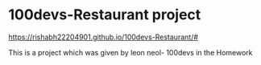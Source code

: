 # 100devs-Restaurant project
https://rishabh22204901.github.io/100devs-Restaurant/#

This is a project which was given by leon neol- 100devs in the Homework
